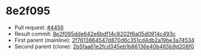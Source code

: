 # 8e2f095
- Pull request: [#4456](https://github.com/MarlinFirmware/Marlin/pull/4456)
- Result commit: [8e2f095dde642e6bdf14c8202f6a05d0914c493c](https://github.com/MarlinFirmware/Marlin/commit/8e2f095dde642e6bdf14c8202f6a05d0914c493c)
- First parent (mainline): [2f7613864547d870d6c351cd4db2a19be3a74534](https://github.com/MarlinFirmware/Marlin/commit/2f7613864547d870d6c351cd4db2a19be3a74534)
- Second parent (clone): [2b5faa61e2fcd345eb1b86136e40b465b9d208f0](https://github.com/MarlinFirmware/Marlin/commit/2b5faa61e2fcd345eb1b86136e40b465b9d208f0)
